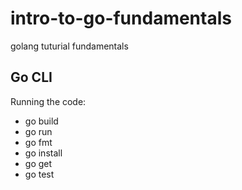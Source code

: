 # intro-to-go-fundamentals

golang tuturial fundamentals

## Go CLI

Running the code:

- go build
- go run
- go fmt
- go install
- go get
- go test
